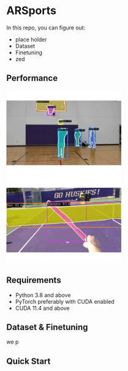 # ARSports

In this repo, you can figure out:

* place holder
* Dataset
* Finetuning
* zed

## Performance

<p align="left">
    <img src="demo/image_basketball.png" width=300px/>
    <img src="demo/image_tennis.png" width=300px/>
<p>

## Requirements
* Python 3.8 and above
* PyTorch preferably with CUDA enabled
* CUDA 11.4 and above


## Dataset & Finetuning

we p

## Quick Start